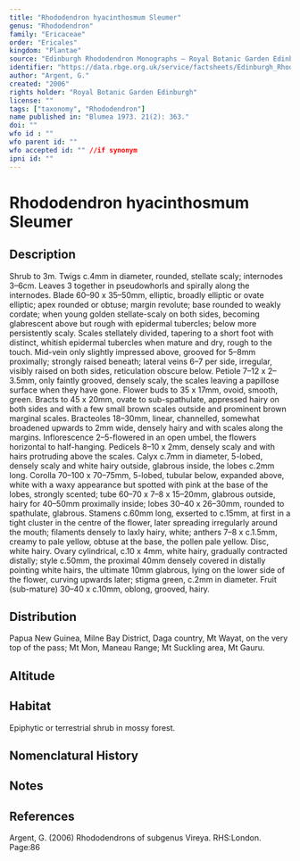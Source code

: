 ```yaml
---
title: "Rhododendron hyacinthosmum Sleumer"
genus: "Rhododendron"
family: "Ericaceae"
order: "Ericales"
kingdom: "Plantae"
source: "Edinburgh Rhododendron Monographs – Royal Botanic Garden Edinburgh"
identifier: "https://data.rbge.org.uk/service/factsheets/Edinburgh_Rhododendron_Monographs.xhtml"
author: "Argent, G."
created: "2006"
rights holder: "Royal Botanic Garden Edinburgh"
license: ""
tags: ["taxonomy", "Rhododendron"]
name published in: "Blumea 1973. 21(2): 363."
doi: ""
wfo id : ""
wfo parent id: ""
wfo accepted id: "" //if synonym                      
ipni id: ""
---
```


                       

# Rhododendron hyacinthosmum Sleumer

## Description
Shrub to 3m. Twigs c.4mm in diameter, rounded, stellate scaly; internodes 3–6cm. Leaves 3 together in pseudo­whorls and spirally along the internodes. Blade 60–90 x 35–50mm, elliptic, broadly elliptic or ovate elliptic; apex rounded or obtuse; margin revolute; base rounded to weakly cordate; when young golden stellate-scaly on both sides, becoming glabrescent above but rough with epidermal tubercles; below more persistently scaly. Scales stellately divided, tapering to a short foot with distinct, whitish epidermal tubercles when mature and dry, rough to the touch. Mid-vein only slightly impressed above, grooved for 5–8mm proximally; strongly raised beneath; lateral veins 6–7 per side, irregular, visibly raised on both sides, reticulation obscure below. Petiole 7–12 x 2–3.5mm, only faintly grooved, densely scaly, the scales leaving a papillose surface when they have gone. Flower buds to 35 x 17mm, ovoid, smooth, green. Bracts to 45 x 20mm, ovate to sub-spathulate, appressed hairy on both sides and with a few small brown scales outside and prominent brown marginal scales. Bract­eoles 18–30mm, linear, channelled, somewhat broadened upwards to 2mm wide, densely hairy and with scales along the margins. Inflorescence 2–5-flowered in an open umbel, the flowers horizontal to half-hanging. Pedicels 8–10 x 2mm, densely scaly and with hairs protruding above the scales. Calyx c.7mm in diameter, 5-lobed, densely scaly and white hairy outside, glabrous inside, the lobes c.2mm long. Corolla 70–100 x 70–75mm, 5-lobed, tubular below, expanded above, white with a waxy appearance but spotted with pink at the base of the lobes, strongly scented; tube 60–70 x 7–8 x 15–20mm, glabrous outside, hairy for 40–50mm proximally inside; lobes 30–40 x 26–30mm, rounded to spathulate, glabrous. Stamens c.60mm long, exserted to c.15mm, at first in a tight cluster in the centre of the flower, later spreading irregularly around the mouth; filaments densely to laxly hairy, white; anthers 7–8 x c.1.5mm, creamy to pale yellow, obtuse at the base, the pollen pale yellow. Disc, white hairy. Ovary cylindrical, c.10 x 4mm, white hairy, gradually contracted distally; style c.50mm, the proximal 40mm densely covered in distally pointing white hairs, the ultimate 10mm glabrous, lying on the lower side of the flower, curving upwards later; stigma green, c.2mm in diameter. Fruit (sub-mature) 30–40 x c.10mm, oblong, grooved, hairy.

## Distribution
Papua New Guinea, Milne Bay District, Daga country, Mt Wayat, on the very top of the pass; Mt Mon, Maneau Range; Mt Suckling area, Mt Gauru.

## Altitude


## Habitat
Epiphytic or terrestrial shrub in mossy forest.

## Nomenclatural History

                       
## Notes


## References

Argent, G. (2006) Rhododendrons of subgenus Vireya. RHS:London. Page:86
